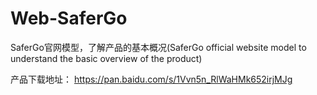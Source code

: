 # Web-SaferGo
SaferGo官网模型，了解产品的基本概况(SaferGo official website model to understand the basic overview of the product)

产品下载地址：
https://pan.baidu.com/s/1Vvn5n_RlWaHMk652irjMJg
